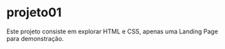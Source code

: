 ﻿# projeto01
 Este projeto consiste em explorar HTML e CSS, apenas uma Landing Page para demonstração.
